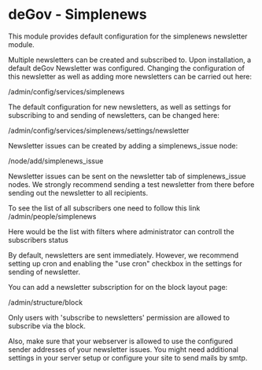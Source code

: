 # deGov - Simplenews

This module provides default configuration for the simplenews newsletter module.

Multiple newsletters can be created and subscribed to. Upon installation,
a default deGov Newsletter was configured. Changing the configuration of this
newsletter as well as adding more newsletters can be carried out here:

/admin/config/services/simplenews

The default configuration for new newsletters, as well as settings for subscribing to
and sending of newsletters, can be changed here: 

/admin/config/services/simplenews/settings/newsletter

Newsletter issues can be created by adding a simplenews_issue node:

/node/add/simplenews_issue

Newsletter issues can be sent on the newsletter tab of simplenews_issue nodes. We strongly
recommend sending a test newsletter from there before sending out the newsletter to all
recipients.

To see the list of all subscribers one need to follow this link
/admin/people/simplenews

Here would be the list with filters where administrator can controll the subscribers status

By default, newsletters are sent immediately. However, we recommend setting up cron and
enabling the "use cron" checkbox in the settings for sending of newsletter.

You can add a newsletter subscription for on the block layout page:
 
/admin/structure/block

Only users with 'subscribe to newsletters' permission are allowed to subscribe via the block.

Also, make sure that your webserver is allowed to use the configured sender addresses
of your newsletter issues. You might need additional settings in your server setup or
configure your site to send mails by smtp.
 